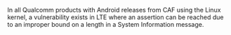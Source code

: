 In all Qualcomm products with Android releases from CAF using the Linux kernel, a vulnerability exists in LTE where an assertion can be reached due to an improper bound on a length in a System Information message.